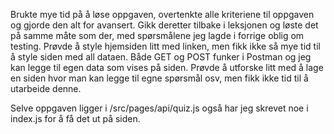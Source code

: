 Brukte mye tid på å løse oppgaven, overtenkte alle kriteriene til oppgaven og gjorde den alt for avansert. 
Gikk deretter tilbake i leksjonen og løste det på samme måte som der, med spørsmålene jeg lagde i forrige oblig om testing. Prøvde å style hjemsiden litt med linken, men fikk ikke så mye tid til å style siden med all dataen. 
Både GET og POST funker i Postman og jeg kan legge til egen data som vises på siden.
Prøvde å utforske litt med å lage en siden hvor man kan legge til egne spørsmål osv, men fikk ikke tid til å utarbeide denne.  

Selve oppgaven ligger i /src/pages/api/quiz.js også har jeg skrevet noe i index.js for å få det ut på siden. 